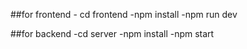 ##for frontend
    - cd frontend
    -npm install
    -npm run dev

##for backend
    -cd server
    -npm install
    -npm start

